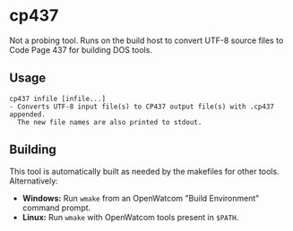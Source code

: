 cp437
=====
Not a probing tool. Runs on the build host to convert UTF-8 source files to Code Page 437 for building DOS tools.

Usage
-----
```
cp437 infile [infile...]
- Converts UTF-8 input file(s) to CP437 output file(s) with .cp437 appended.
  The new file names are also printed to stdout.
```

Building
--------
This tool is automatically built as needed by the makefiles for other tools. Alternatively:

* **Windows:** Run `wmake` from an OpenWatcom "Build Environment" command prompt.
* **Linux:** Run `wmake` with OpenWatcom tools present in `$PATH`.
